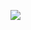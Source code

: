 ![](https://github.com/JuanSebastianRey/practicaMdoeladoEnCaja/blob/main/storage/img/Ejercicio1.jpg)